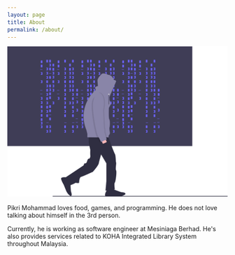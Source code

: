 ```yaml
---
layout: page
title: About
permalink: /about/
---
```


![hacker](/images/hacker.svg)

Pikri Mohammad loves food, games, and programming. He does not love talking about himself in the 3rd person.

Currently, he is working as software engineer at Mesiniaga Berhad. He's also provides services related to KOHA Integrated Library System throughout Malaysia.
